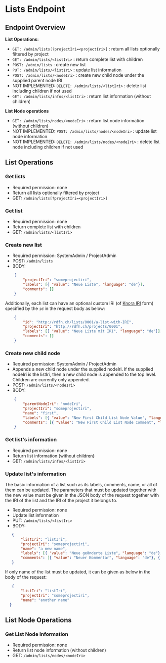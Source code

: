 <!---
Copyright © 2015-2019 the contributors (see Contributors.md).

This file is part of Knora.

Knora is free software: you can redistribute it and/or modify
it under the terms of the GNU Affero General Public License as published
by the Free Software Foundation, either version 3 of the License, or
(at your option) any later version.

Knora is distributed in the hope that it will be useful,
but WITHOUT ANY WARRANTY; without even the implied warranty of
MERCHANTABILITY or FITNESS FOR A PARTICULAR PURPOSE.  See the
GNU Affero General Public License for more details.

You should have received a copy of the GNU Affero General Public
License along with Knora.  If not, see <http://www.gnu.org/licenses/>.
-->

# Lists Endpoint

## Endpoint Overview

**List Operations:**

- `GET: /admin/lists[?projectIri=<projectIri>]` : return all lists optionally filtered by project
- `GET: /admin/lists/<listIri>` : return complete list with children
- `POST: /admin/lists` : create new list
- `PUT: /admin/lists/<listIri>` : update list information
- `POST: /admin/lists/<nodeIri>` : create new child node under the supplied parent node IRI
- NOT IMPLEMENTED: `DELETE: /admin/lists/<listIri>` : delete list including children if not used
- `GET: /admin/lists/infos/<listIri>` : return list information (without children)

**List Node operations**

- `GET: /admin/lists/nodes/<nodeIri>` : return list node information (without children)
- NOT IMPLEMENTED: `POST: /admin/lists/nodes/<nodeIri>` : update list node information
- NOT IMPLEMENTED: `DELETE: /admin/lists/nodes/<nodeIri>` : delete list node including children if not used

## List Operations

### Get lists

 - Required permission: none
 - Return all lists optionally filtered by project
 - GET: `/admin/lists[?projectIri=<projectIri>]`

### Get list

 - Required permission: none
 - Return complete list with children
 - GET: `/admin/lists/<listIri>`


### Create new list

  - Required permission: SystemAdmin / ProjectAdmin
  - POST: `/admin/lists`
  - BODY:
  
```json
    {
        "projectIri": "someprojectiri",
        "labels": [{ "value": "Neue Liste", "language": "de"}],
        "comments": []
    } 
```

Additionally, each list can have an optional custom IRI (of [Knora IRI](../api-v2/knora-iris.md#iris-for-data) form) specified by the `id` in the request body as below:

```json
    {
        "id": "http://rdfh.ch/lists/0001/a-list-with-IRI",
        "projectIri": "http://rdfh.ch/projects/0001",
        "labels": [{ "value": "Neue Liste mit IRI", "language": "de"}],
        "comments": []
    }
```

### Create new child node

  - Required permission: SystemAdmin / ProjectAdmin
  - Appends a new child node under the supplied nodeIri. If the supplied nodeIri
    is the listIri, then a new child node is appended to the top level. Children
    are currently only appended.
  - POST: `/admin/lists/<nodeIri>`
  - BODY:
  
```json
    {
        "parentNodeIri": "nodeIri",
        "projectIri": "someprojectiri",
        "name": "first",
        "labels": [{ "value": "New First Child List Node Value", "language": "en"}],
        "comments": [{ "value": "New First Child List Node Comment", "language": "en"}]
    }
```

### Get list's information

 - Required permission: none
 - Return list information (without children)
 - GET: `/admin/lists/infos/<listIri>`
 
### Update list's information
The basic information of a list such as its labels, comments, name, or all of them can be updated. The parameters that 
must be updated together with the new value must be given in the JSON body of the request together with the IRI of the 
list and the IRI of the project it belongs to. 

 - Required permission: none
 - Update list information
 - PUT: `/admin/lists/<listIri>`
 - BODY:
 
```json
   {
       "listIri": "listIri",
       "projectIri": "someprojectiri",
       "name": "a new name",
       "labels": [{ "value": "Neue geönderte Liste", "language": "de"}, { "value": "Changed list", "language": "en"}],
       "comments": [{ "value": "Neuer Kommentar", "language": "de"}, { "value": "New comment", "language": "en"}]
   }
```

If only name of the list must be updated, it can be given as below in the body of the request:

```json
   {
       "listIri": "listIri",
       "projectIri": "someprojectiri",
       "name": "another name"
  }
```

## List Node Operations

### Get List Node Information

 - Required permission: none
 - Return list node information (without children)
 - GET: `/admin/lists/nodes/<nodeIri>`
